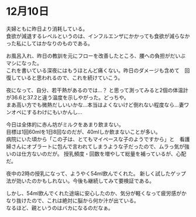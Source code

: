# 12月10日

夫婦ともに昨日より消耗している。  
食欲が減退するレベルというのは、インフルエンザにかかっても食欲が減らなかった私にしてはかなりのものである。

お風呂入れ、昨日の教訓を元にフローを改善したところ、腰への負担がだいぶマシになった。  
これを書いている深夜にはもうほとんど痛くない。昨日のダメージも含めて　回復していると思われるので、これを続けていこう。

夜になって、自分、若干熱があるのでは…？ と思って測ってみると2個の体温計が36.6と37.2と違う温度を示しやがった。どっちや。  
まあ高い方でも微熱だしいいかな…本当はよくないけど倒れない程度なら…妻ワンオペにするわけにもいかんし…

今日は全体的に赤ん坊がミルクをあまり飲まない。  
目標は1回60mlを1日8回なのだが、40mlしか飲まないことが多い。  
病院にいた頃から「この子は、とてもマイペースな子のようですから」と　看護婦さんにオブラートに包んで言われてしまうような子だったので、ムラっ気が強いのは仕方ないのだが。 
授乳頻度・回数を増やして総量を補っているが、心配だ。

夜中の2時の授乳になって、ようやく54ml飲んでくれた。
新しく試したゲップ法が効いたのかもしれない。今後も継続してみて要検証である。

しかし、54ml飲んでくれた途端に安心したのか、気分が軽くなって疲労感がかなり抜けたので、これは絶対に脳から何か汁が出ている。  
なるほど、親というのはバカになるのだなぁ。
